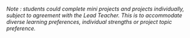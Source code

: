 *Note : students could complete mini projects and projects individually, subject to agreement with the Lead Teacher. This is to accommodate diverse learning preferences, individual strengths or project topic preference.*